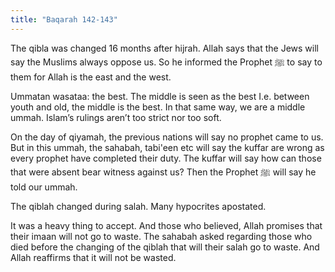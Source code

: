 ```yaml
---
title: "Baqarah 142-143"
---
```

The qibla was changed 16 months after hijrah. Allah says that the Jews will say the Muslims always oppose us. So he informed the Prophet ﷺ to say to them for Allah is the east and the west. 

Ummatan wasataa: the best. The middle is seen as the best I.e. between youth and old, the middle is the best. In that same way, we are a middle ummah. Islam’s rulings aren’t too strict nor too soft.

On the day of qiyamah, the previous nations will say no prophet came to us. But in this ummah, the sahabah, tabi'een etc will say the kuffar are wrong as every prophet have completed their duty. The kuffar will say how can those that were absent bear witness against us? Then the Prophet ﷺ will say he told our ummah.

The qiblah changed during salah. Many hypocrites apostated. 

It was a heavy thing to accept. And those who believed, Allah promises that their imaan will not go to waste. The sahabah asked regarding those who died before the changing of the qiblah that will their salah go to waste. And Allah reaffirms that it will not be wasted.